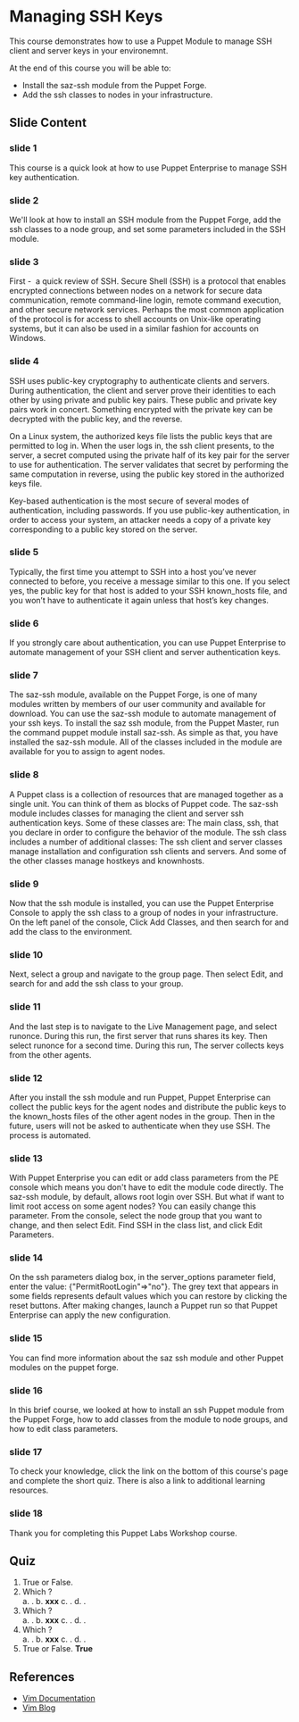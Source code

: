 # Managing SSH Keys

This course demonstrates how to use a Puppet Module to manage SSH client and server keys in your environemnt.  

At the end of this course you will be able to:

* Install the saz-ssh module from the Puppet Forge.
* Add the ssh classes to nodes in your infrastructure. 

## Slide Content

### slide 1
This course is a quick look at how to use Puppet Enterprise to manage SSH key authentication. 


### slide 2
We'll look at how to install an SSH module from the Puppet Forge, add the ssh classes to a node group, and set some parameters included in the SSH module. 
### slide 3
First -  a quick review of SSH. Secure Shell (SSH) is a protocol that enables encrypted connections between nodes on a network for secure data communication, remote command-line login, remote command execution, and other secure network services. Perhaps the most common application of the protocol is for access to shell accounts on Unix-like operating systems, but it can also be used in a similar fashion for accounts on Windows.  

### slide 4SSH uses public-key cryptography to authenticate clients and servers.  During authentication, the client and server prove their identities to each other by using private and public key pairs. These public and private key pairs work in concert. Something encrypted with the private key can be decrypted with the public key, and the reverse.

On a Linux system, the authorized keys file lists the public keys that are permitted to log in.  When the user logs in, the ssh client presents, to the server, a secret computed using the private half of its key pair for the server to use for authentication. The server validates that secret by performing the same computation in reverse, using the public key stored in the authorized keys file.

Key-based authentication is the most secure of several modes of authentication, including passwords. If you use public-key authentication, in order to access your system, an attacker needs a copy of a private key corresponding to a public key stored on the server.
 

### slide 5
Typically, the first time you attempt to SSH into a host you’ve never connected to before, you receive a message similar to this one. If you select yes, the public key for that host is added to your SSH known_hosts file, and you won’t have to authenticate it again unless that host’s key changes.

### slide 6
If you strongly care about authentication, you can use Puppet Enterprise to automate management of your SSH client and server authentication keys. 

### slide 7
The saz-ssh module, available on the Puppet Forge, is one of many modules written by members of our user community and available for download. You can use the saz-ssh module to automate management of your ssh keys. To install the saz ssh module, from the Puppet Master, run the command puppet module install saz-ssh.  As simple as that, you have installed the saz-ssh module. All of the classes included in the module are available for you to assign to agent nodes.

### slide 8
A Puppet class is a collection of resources that are managed together as a single unit. You can think of them as blocks of Puppet code. The saz-ssh module includes classes for managing the client and server ssh authentication keys. Some of these classes are: The main class, ssh, that you declare in order to configure the behavior of the module. The ssh class includes a number of additional classes:  The ssh client and server classes manage installation and configuration ssh clients and servers. And some of the other classes manage hostkeys and knownhosts.

### slide 9
Now that the ssh module is installed, you can use the Puppet Enterprise Console to apply the ssh class to  a group of nodes in your infrastructure.  On the left panel of the console, Click Add Classes, and then search for and add the class to the environment. 

### slide 10
Next, select a group and navigate to the group page. Then select Edit, and search for and add the ssh class to your group. 

### slide 11
And the last step is to navigate to the Live Management page, and select runonce. During this run, the first server that runs shares its key. Then select runonce for a second time. During this run, The server collects keys from the other agents. 

### slide 12
After you install the ssh module and run Puppet, Puppet Enterprise can collect the public keys for the agent nodes and distribute the public keys to the known_hosts files of the other agent nodes in the group. Then in the future, users will not be asked to authenticate when they use SSH. The process is automated.

### slide 13
With Puppet Enterprise you can edit or add class parameters from the PE console which means you don't have to edit the module code directly. The saz-ssh module, by default, allows root login over SSH. But what if want to limit root access on some agent nodes? You can easily change this parameter. From the console, select the node group that you want to change, and then select Edit. Find SSH in the class list, and click Edit Parameters.  

### slide 14
On the ssh parameters dialog box, in the server_options parameter field, enter the value: {"PermitRootLogin"=>"no"}. The grey text that appears in some fields represents default values which you can restore by clicking the reset buttons. After making changes, launch a Puppet run so that Puppet Enterprise can apply the new configuration.  

### slide 15
You can find more information about the saz ssh module and other Puppet modules on the puppet forge.

### slide 16
In this brief course, we looked at how to install an ssh Puppet module from the Puppet Forge, how to add classes from the module to node groups, and how to edit class parameters.   

### slide 17
To check your knowledge, click the link on the bottom of this course's page and complete the short quiz. There is also a link to additional learning resources.

### slide 18
Thank you for completing this Puppet Labs Workshop course.



## Quiz
1. True or False. 
2. Which ?  
	a. .
	b. **xxx**
	c. .
	d. .
3. Which ?  
	a. .
	b. **xxx**
	c. .
	d. .
4. Which ?  
	a. .
	b. **xxx**
	c. .
	d. .
5. True or False. 
	**True**

## References
* [Vim Documentation](http://www.vim.org/docs)
* [Vim Blog](http://puppetlabs.com/blog/vim-tool-for-learning-puppet)

